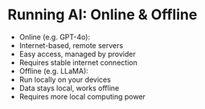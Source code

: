 # Running AI: Online & Offline 

- Online (e.g. GPT-4o):
- Internet-based, remote servers
- Easy access, managed by provider
- Requires stable internet connection
- Offline (e.g. LLaMA):
- Run locally on your devices
- Data stays local, works offline
- Requires more local computing power